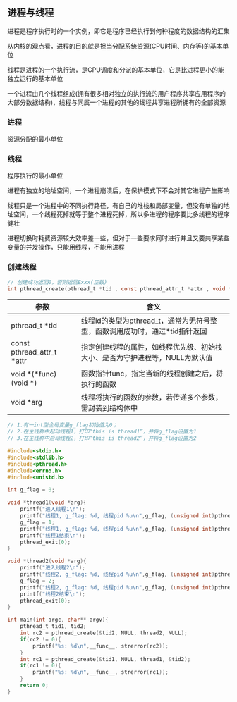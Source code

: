 <!--
 * @Description: 
 * @Version: 1.0
 * @Author: DaLao
 * @Email: dalao_li@163.com
 * @Date: 2021-11-13 17:31:05
 * @LastEditors: DaLao
 * @LastEditTime: 2022-04-29 23:31:45
-->

## 进程与线程


进程是程序执行时的一个实例，即它是程序已经执行到何种程度的数据结构的汇集

从内核的观点看，进程的目的就是担当分配系统资源(CPU时间、内存等)的基本单位

线程是进程的一个执行流，是CPU调度和分派的基本单位，它是比进程更小的能独立运行的基本单位

一个进程由几个线程组成(拥有很多相对独立的执行流的用户程序共享应用程序的大部分数据结构)，线程与同属一个进程的其他的线程共享进程所拥有的全部资源



### 进程


资源分配的最小单位



### 线程


程序执行的最小单位

进程有独立的地址空间，一个进程崩溃后，在保护模式下不会对其它进程产生影响

线程只是一个进程中的不同执行路径，有自己的堆栈和局部变量，但没有单独的地址空间，一个线程死掉就等于整个进程死掉，所以多进程的程序要比多线程的程序健壮

进程切换时耗费资源较大效率差一些，但对于一些要求同时进行并且又要共享某些变量的并发操作，只能用线程，不能用进程



### 创建线程


```c
// 创建成功返回0，否则返回Exxx(正数)
int pthread_create(pthread_t *tid , const pthread_attr_t *attr , void *(*func) (void *) , void *arg);
```
| 参数                       | 含义                                                                         |
| -------------------------- | ---------------------------------------------------------------------------- |
| pthread_t \*tid            | 线程id的类型为pthread_t，通常为无符号整型，函数调用成功时，通过*tid指针返回  |
| const pthread_attr_t *attr | 指定创建线程的属性，如线程优先级、初始栈大小、是否为守护进程等，NULL为默认值 |
| void *(*func) (void *)     | 函数指针func，指定当新的线程创建之后，将执行的函数                           |
| void *arg                  | 线程将执行的函数的参数，若传递多个参数，需封装到结构体中                     |


```c
// 1.有一int型全局变量g_flag初始值为0；
// 2.在主线称中起动线程1，打印“this is thread1”，并将g_flag设置为1
// 3.在主线称中启动线程2，打印“this is thread2”，并将g_flag设置为2

#include<stdio.h>
#include<stdlib.h>
#include<pthread.h>
#include<errno.h>
#include<unistd.h>

int g_flag = 0;

void *thread1(void *arg){
    printf("进入线程1\n");
    printf("线程1, g_flag: %d, 线程pid %u\n",g_flag, (unsigned int)pthread_self());
    g_flag = 1;
    printf("线程1, g_flag: %d, 线程pid %u\n",g_flag, (unsigned int)pthread_self());
    printf("线程1结束\n");
    pthread_exit(0);
}

void *thread2(void *arg){
    printf("进入线程2\n");
    printf("线程2, g_flag: %d, 线程pid %u\n",g_flag, (unsigned int)pthread_self());
    g_flag = 2;
    printf("线程2, g_flag: %d, 线程pid %u\n",g_flag, (unsigned int)pthread_self());
    printf("线程2结束\n");
    pthread_exit(0);
}

int main(int argc, char** argv){
    pthread_t tid1, tid2;
    int rc2 = pthread_create(&tid2, NULL, thread2, NULL);
    if(rc2 != 0){
        printf("%s: %d\n",__func__, strerror(rc2));
    }
    int rc1 = pthread_create(&tid1, NULL, thread1, &tid2);
    if(rc1 != 0){
        printf("%s: %d\n",__func__, strerror(rc1));
    }
    return 0;
}
```